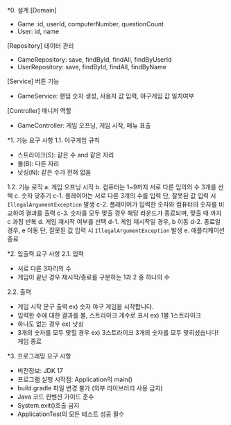 *0. 설계
[Domain]
- Game :id, userId, computerNumber, questionCount
- User: id, name

[Repository] 데이터 관리
- GameRepository: save, findById, findAll, findByUserId
- UserRepository: save, findById, findAll, findByName

[Service] 버튼 기능
- GameService: 랜덤 숫자 생성, 사용자 값 입력, 야구게임 값 일치여부

[Controller] 매니저 역할
- GameController: 게임 오프닝, 게임 시작, 메뉴 표출

*1. 기능 요구 사항
1.1. 야구게임 규칙
- 스트라이크(S): 같은 수 and 같은 자리
- 볼(B): 다른 자리
- 낫싱(N): 같은 수가 전혀 없음

1.2. 기능 로직
    a. 게임 오프닝 시작
    b. 컴퓨터는 1~9까지 서로 다른 임의의 수 3개를 선택
    c. 숫자 맞추기
        c-1. 플레이어는 서로 다른 3개의 수를 입력
             단, 잘못된 값 입력 시 `IllegalArgumentException` 발생
        c-2. 플레이어가 입력한 숫자와 컴퓨터의 숫자를 비교하여 결과를 출력
        c-3. 숫자를 모두 맞출 경우 해당 라운드가 종료되며, 맞출 때 까지 c 과정 반복
    d. 게임 재시작 여부를 선택
        d-1. 게임 재시작일 경우, b 이동
        d-2. 종료일 경우, e 이동 
        단, 잘못된 값 입력 시 `IllegalArgumentException` 발생
    e. 애플리케이션 종료


*2. 입출력 요구 사항
2.1. 입력
- 서로 다른 3자리의 수
- 게임이 끝난 경우 재시작/종료를 구분하는 1과 2 중 하나의 수

2.2. 출력
- 게임 시작 문구 출력
ex) 숫자 야구 게임을 시작합니다.
- 입력한 수에 대한 결과를 볼, 스트라이크 개수로 표시
ex) 1볼 1스트라이크
- 하나도 없는 경우
ex) 낫싱
- 3개의 숫자를 모두 맞힐 경우
ex) 3스트라이크
    3개의 숫자를 모두 맞히셨습니다! 게임 종료

*3. 프로그래밍 요구 사항
- 버전정보: JDK 17
- 프로그램 실행 시작점: Application의 main()
- build.gradle 파일 변경 불가 (외부 라이브러리 사용 금지) 
- Java 코드 컨벤션 가이드 준수 
- System.exit()호출 금지
- ApplicationTest의 모든 테스트 성공 필수
